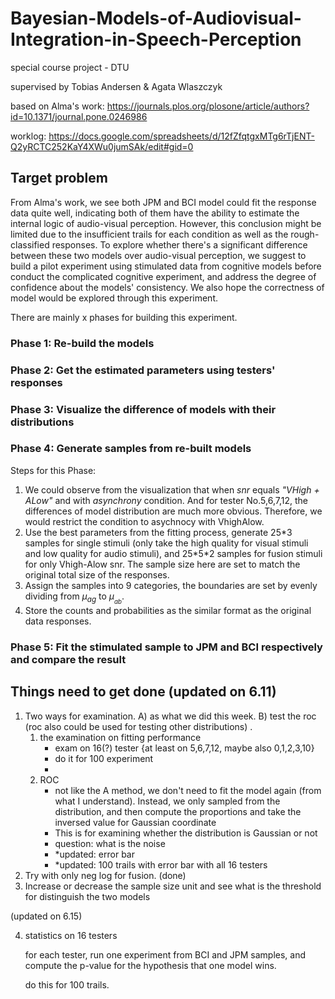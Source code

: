 # Bayesian-Models-of-Audiovisual-Integration-in-Speech-Perception
special course project - DTU 

supervised by Tobias Andersen & Agata Wlaszczyk



based on Alma's work: https://journals.plos.org/plosone/article/authors?id=10.1371/journal.pone.0246986



worklog: https://docs.google.com/spreadsheets/d/12fZfqtgxMTg6rTjENT-Q2yRCTC252KaY4XWu0jumSAk/edit#gid=0



## Target problem

From Alma's work, we see both JPM and BCI model could fit the response data quite well, indicating both of them have the ability to estimate the internal logic of audio-visual perception. However, this conclusion might be limited due to the insufficient trails for each condition as well as the rough-classified responses. To explore whether there's a significant difference between these two models over audio-visual perception, we suggest to build a pilot experiment using stimulated data from cognitive models before conduct the complicated cognitive experiment, and address the degree of confidence about the models' consistency. We also hope the correctness of model would be explored through this experiment. 

There are mainly x phases for building this experiment. 

### Phase 1: Re-build the models



### Phase 2: Get the estimated parameters using testers' responses



### Phase 3: Visualize the difference of models with their distributions



### Phase 4: Generate samples from re-built models

Steps for this Phase:

1. We could observe from the visualization that when *snr* equals *"VHigh + ALow"* and with *asynchrony* condition. And for tester No.5,6,7,12, the differences of model distribution are much more obvious. Therefore, we would restrict the condition to asychnocy with VhighAlow. 
2.  Use the best parameters from the fitting process, generate 25\*3 samples for single stimuli (only take the high quality for visual stimuli and low quality for audio stimuli), and 25\*5\*2 samples for fusion stimuli for only Vhigh-Alow snr. The sample size here are set to match the original total size of the responses. 
3. Assign the samples into 9 categories, the boundaries are set by evenly dividing from $\mu_{ag}$ to $\mu__{ab}$. 
4. Store the counts and probabilities as the similar format as the original data responses.  

### Phase 5: Fit the stimulated sample to JPM and BCI respectively and compare the result 





## Things need to get done (updated on 6.11)

1. Two ways for examination. A) as what we did this week. B) test the roc (roc also could be used for testing other distributions) .   
   1. the examination on fitting performance
      * exam on 16(?) tester {at least on 5,6,7,12, maybe also 0,1,2,3,10}
      * do it for 100 experiment
      * 
   2. ROC
      * not like the A method, we don't need to fit the model again (from what I understand). Instead, we only sampled from the distribution, and then compute the proportions and take the inversed value for Gaussian coordinate 
      * This is for examining whether the distribution is Gaussian or not
      * question: what is the noise
      * *updated: error bar
      * *updated: 100 trails with error bar with all 16 testers
2. Try with only neg log for fusion. (done)
3. Increase or decrease the sample size unit and see what is the threshold for distinguish the two models 

(updated on 6.15)

4. statistics on 16 testers 

   for each tester, run one experiment from BCI and JPM samples, and compute the p-value for the hypothesis that one model wins.

   do this for 100 trails.
